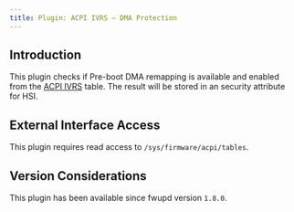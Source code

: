 ```yaml
---
title: Plugin: ACPI IVRS — DMA Protection
---
```


## Introduction

This plugin checks if Pre-boot DMA remapping is available and enabled from the [ACPI IVRS](http://support.amd.com/TechDocs/48882_IOMMU.pdf) table.
The result will be stored in an security attribute for HSI.

## External Interface Access

This plugin requires read access to `/sys/firmware/acpi/tables`.

## Version Considerations

This plugin has been available since fwupd version `1.8.0`.
